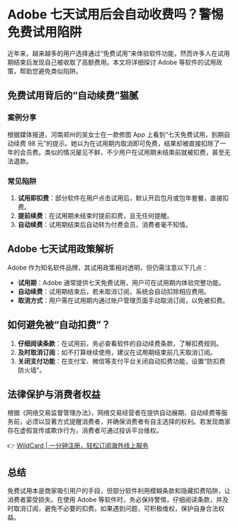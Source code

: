 # Adobe 七天试用后会自动收费吗？警惕免费试用陷阱

近年来，越来越多的用户选择通过“免费试用”来体验软件功能，然而许多人在试用期结束后发现自己被收取了高额费用。本文将详细探讨 Adobe 等软件的试用政策，帮助您避免类似陷阱。

## 免费试用背后的“自动续费”猫腻

### 案例分享  
根据媒体报道，河南郑州的吴女士在一款修图 App 上看到“七天免费试用，到期自动续费 98 元”的提示。她以为在试用期内取消即可免费，结果却被直接扣除了一年的会员费。类似的情况屡见不鲜，不少用户在试用期未结束前就被扣费，甚至无法退款。

### 常见陷阱  
1. **试用即扣费**：部分软件在用户点击试用后，默认开启包月或包年套餐，直接扣费。  
2. **提前续费**：在试用期未结束时提前扣费，且无任何提醒。  
3. **自动续费**：试用期结束后自动转为付费会员，消费者毫不知情。  

## Adobe 七天试用政策解析  

Adobe 作为知名软件品牌，其试用政策相对透明，但仍需注意以下几点：  
- **试用期**：Adobe 通常提供七天免费试用，用户可在试用期内体验完整功能。  
- **自动续费**：试用期结束后，若未取消订阅，系统会自动扣除相应费用。  
- **取消方式**：用户需在试用期内通过账户管理页面手动取消订阅，以免被扣费。  

## 如何避免被“自动扣费”？  

1. **仔细阅读条款**：在试用前，务必查看软件的自动续费条款，了解扣费规则。  
2. **及时取消订阅**：如不打算继续使用，建议在试用期结束前几天取消订阅。  
3. **关闭支付功能**：在支付宝、微信等支付平台关闭自动扣费功能，设置“防扣费防火墙”。  

## 法律保护与消费者权益  

根据《网络交易监督管理办法》，网络交易经营者在提供自动展期、自动续费等服务前，必须以显著方式提醒消费者，并确保消费者有自主选择的权利。若发现商家存在虚假宣传或欺诈行为，消费者可通过投诉平台维权。  

👉 [WildCard | 一分钟注册，轻松订阅海外线上服务](https://bbtdd.com/WildCard)  

## 总结  

免费试用本是商家吸引用户的手段，但部分软件利用模糊条款和隐藏扣费陷阱，让消费者蒙受损失。在使用 Adobe 等软件时，务必保持警惕，仔细阅读条款，并及时取消订阅，避免不必要的扣费。如果遇到问题，可积极维权，保护自身合法权益。

